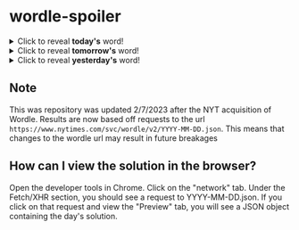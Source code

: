 # wordle-spoiler

<details>
  <summary>Click to reveal <b>today's</b> word!</summary>
  <br>
  <b> stray </b>
</details>

<details>
  <summary>Click to reveal <b>tomorrow's</b> word!</summary>
  <br>
  <b> flash </b>
</details>

<details>
  <summary>Click to reveal <b>yesterday's</b> word!</summary>
  <br>
  <b> hefty </b>
</details>

## Note
This was repository was updated 2/7/2023 after the NYT acquisition of Wordle. Results are now based off requests to the url `https://www.nytimes.com/svc/wordle/v2/YYYY-MM-DD.json`. This means that changes to the wordle url may result in future breakages

## How can I view the solution in the browser?
Open the developer tools in Chrome. Click on the "network" tab. Under the Fetch/XHR section, you should see a request to YYYY-MM-DD.json. If you click on that request and view the "Preview" tab, you will see a JSON object containing the day's solution.
